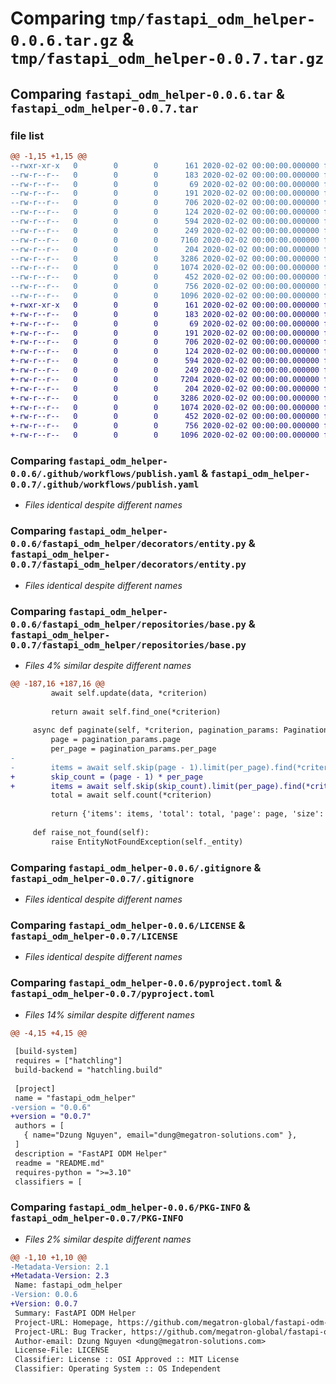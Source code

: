 # Comparing `tmp/fastapi_odm_helper-0.0.6.tar.gz` & `tmp/fastapi_odm_helper-0.0.7.tar.gz`

## Comparing `fastapi_odm_helper-0.0.6.tar` & `fastapi_odm_helper-0.0.7.tar`

### file list

```diff
@@ -1,15 +1,15 @@
--rwxr-xr-x   0        0        0      161 2020-02-02 00:00:00.000000 fastapi_odm_helper-0.0.6/build_and_publish.sh
--rw-r--r--   0        0        0      183 2020-02-02 00:00:00.000000 fastapi_odm_helper-0.0.6/build_and_test.sh
--rw-r--r--   0        0        0       69 2020-02-02 00:00:00.000000 fastapi_odm_helper-0.0.6/requirements.txt
--rw-r--r--   0        0        0      191 2020-02-02 00:00:00.000000 fastapi_odm_helper-0.0.6/tox.ini
--rw-r--r--   0        0        0      706 2020-02-02 00:00:00.000000 fastapi_odm_helper-0.0.6/.github/workflows/publish.yaml
--rw-r--r--   0        0        0      124 2020-02-02 00:00:00.000000 fastapi_odm_helper-0.0.6/fastapi_odm_helper/__init__.py
--rw-r--r--   0        0        0      594 2020-02-02 00:00:00.000000 fastapi_odm_helper-0.0.6/fastapi_odm_helper/decorators/entity.py
--rw-r--r--   0        0        0      249 2020-02-02 00:00:00.000000 fastapi_odm_helper-0.0.6/fastapi_odm_helper/dependencies/pagination.py
--rw-r--r--   0        0        0     7160 2020-02-02 00:00:00.000000 fastapi_odm_helper-0.0.6/fastapi_odm_helper/repositories/base.py
--rw-r--r--   0        0        0      204 2020-02-02 00:00:00.000000 fastapi_odm_helper-0.0.6/fastapi_odm_helper/responses/pagination.py
--rw-r--r--   0        0        0     3286 2020-02-02 00:00:00.000000 fastapi_odm_helper-0.0.6/.gitignore
--rw-r--r--   0        0        0     1074 2020-02-02 00:00:00.000000 fastapi_odm_helper-0.0.6/LICENSE
--rw-r--r--   0        0        0      452 2020-02-02 00:00:00.000000 fastapi_odm_helper-0.0.6/README.md
--rw-r--r--   0        0        0      756 2020-02-02 00:00:00.000000 fastapi_odm_helper-0.0.6/pyproject.toml
--rw-r--r--   0        0        0     1096 2020-02-02 00:00:00.000000 fastapi_odm_helper-0.0.6/PKG-INFO
+-rwxr-xr-x   0        0        0      161 2020-02-02 00:00:00.000000 fastapi_odm_helper-0.0.7/build_and_publish.sh
+-rw-r--r--   0        0        0      183 2020-02-02 00:00:00.000000 fastapi_odm_helper-0.0.7/build_and_test.sh
+-rw-r--r--   0        0        0       69 2020-02-02 00:00:00.000000 fastapi_odm_helper-0.0.7/requirements.txt
+-rw-r--r--   0        0        0      191 2020-02-02 00:00:00.000000 fastapi_odm_helper-0.0.7/tox.ini
+-rw-r--r--   0        0        0      706 2020-02-02 00:00:00.000000 fastapi_odm_helper-0.0.7/.github/workflows/publish.yaml
+-rw-r--r--   0        0        0      124 2020-02-02 00:00:00.000000 fastapi_odm_helper-0.0.7/fastapi_odm_helper/__init__.py
+-rw-r--r--   0        0        0      594 2020-02-02 00:00:00.000000 fastapi_odm_helper-0.0.7/fastapi_odm_helper/decorators/entity.py
+-rw-r--r--   0        0        0      249 2020-02-02 00:00:00.000000 fastapi_odm_helper-0.0.7/fastapi_odm_helper/dependencies/pagination.py
+-rw-r--r--   0        0        0     7204 2020-02-02 00:00:00.000000 fastapi_odm_helper-0.0.7/fastapi_odm_helper/repositories/base.py
+-rw-r--r--   0        0        0      204 2020-02-02 00:00:00.000000 fastapi_odm_helper-0.0.7/fastapi_odm_helper/responses/pagination.py
+-rw-r--r--   0        0        0     3286 2020-02-02 00:00:00.000000 fastapi_odm_helper-0.0.7/.gitignore
+-rw-r--r--   0        0        0     1074 2020-02-02 00:00:00.000000 fastapi_odm_helper-0.0.7/LICENSE
+-rw-r--r--   0        0        0      452 2020-02-02 00:00:00.000000 fastapi_odm_helper-0.0.7/README.md
+-rw-r--r--   0        0        0      756 2020-02-02 00:00:00.000000 fastapi_odm_helper-0.0.7/pyproject.toml
+-rw-r--r--   0        0        0     1096 2020-02-02 00:00:00.000000 fastapi_odm_helper-0.0.7/PKG-INFO
```

### Comparing `fastapi_odm_helper-0.0.6/.github/workflows/publish.yaml` & `fastapi_odm_helper-0.0.7/.github/workflows/publish.yaml`

 * *Files identical despite different names*

### Comparing `fastapi_odm_helper-0.0.6/fastapi_odm_helper/decorators/entity.py` & `fastapi_odm_helper-0.0.7/fastapi_odm_helper/decorators/entity.py`

 * *Files identical despite different names*

### Comparing `fastapi_odm_helper-0.0.6/fastapi_odm_helper/repositories/base.py` & `fastapi_odm_helper-0.0.7/fastapi_odm_helper/repositories/base.py`

 * *Files 4% similar despite different names*

```diff
@@ -187,16 +187,16 @@
         await self.update(data, *criterion)
 
         return await self.find_one(*criterion)
 
     async def paginate(self, *criterion, pagination_params: PaginationParams) -> PaginationResponse[T]:
         page = pagination_params.page
         per_page = pagination_params.per_page
-
-        items = await self.skip(page - 1).limit(per_page).find(*criterion)
+        skip_count = (page - 1) * per_page
+        items = await self.skip(skip_count).limit(per_page).find(*criterion)
         total = await self.count(*criterion)
 
         return {'items': items, 'total': total, 'page': page, 'size': per_page}
 
     def raise_not_found(self):
         raise EntityNotFoundException(self._entity)
```

### Comparing `fastapi_odm_helper-0.0.6/.gitignore` & `fastapi_odm_helper-0.0.7/.gitignore`

 * *Files identical despite different names*

### Comparing `fastapi_odm_helper-0.0.6/LICENSE` & `fastapi_odm_helper-0.0.7/LICENSE`

 * *Files identical despite different names*

### Comparing `fastapi_odm_helper-0.0.6/pyproject.toml` & `fastapi_odm_helper-0.0.7/pyproject.toml`

 * *Files 14% similar despite different names*

```diff
@@ -4,15 +4,15 @@
 
 [build-system]
 requires = ["hatchling"]
 build-backend = "hatchling.build"
 
 [project]
 name = "fastapi_odm_helper"
-version = "0.0.6"
+version = "0.0.7"
 authors = [
   { name="Dzung Nguyen", email="dung@megatron-solutions.com" },
 ]
 description = "FastAPI ODM Helper"
 readme = "README.md"
 requires-python = ">=3.10"
 classifiers = [
```

### Comparing `fastapi_odm_helper-0.0.6/PKG-INFO` & `fastapi_odm_helper-0.0.7/PKG-INFO`

 * *Files 2% similar despite different names*

```diff
@@ -1,10 +1,10 @@
-Metadata-Version: 2.1
+Metadata-Version: 2.3
 Name: fastapi_odm_helper
-Version: 0.0.6
+Version: 0.0.7
 Summary: FastAPI ODM Helper
 Project-URL: Homepage, https://github.com/megatron-global/fastapi-odm-helper
 Project-URL: Bug Tracker, https://github.com/megatron-global/fastapi-odm-helper/issues
 Author-email: Dzung Nguyen <dung@megatron-solutions.com>
 License-File: LICENSE
 Classifier: License :: OSI Approved :: MIT License
 Classifier: Operating System :: OS Independent
```

